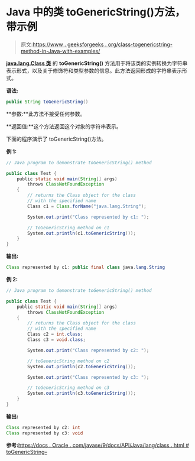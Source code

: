 # Java 中的类 toGenericString()方法，带示例

> 原文:[https://www . geeksforgeeks . org/class-togenericstring-method-in-Java-with-examples/](https://www.geeksforgeeks.org/class-togenericstring-method-in-java-with-examples/)

**[java.lang.Class 类](https://www.geeksforgeeks.org/java-lang-class-class-java-set-1/)** 的 **toGenericString()** 方法用于将该类的实例转换为字符串表示形式，以及关于修饰符和类型参数的信息。此方法返回形成的字符串表示形式。

**语法:**

```java
public String toGenericString()

```

**参数:**此方法不接受任何参数。

**返回值:**这个方法返回这个对象的字符串表示。

下面的程序演示了 toGenericString()方法。

**例 1:**

```java
// Java program to demonstrate toGenericString() method

public class Test {
    public static void main(String[] args)
        throws ClassNotFoundException
    {
        // returns the Class object for the class
        // with the specified name
        Class c1 = Class.forName("java.lang.String");

        System.out.print("Class represented by c1: ");

        // toGenericString method on c1
        System.out.println(c1.toGenericString());
    }
}
```

**输出:**

```java
Class represented by c1: public final class java.lang.String

```

**例 2:**

```java
// Java program to demonstrate toGenericString() method

public class Test {
    public static void main(String[] args)
        throws ClassNotFoundException
    {
        // returns the Class object for the class
        // with the specified name
        Class c2 = int.class;
        Class c3 = void.class;

        System.out.print("Class represented by c2: ");

        // toGenericString method on c2
        System.out.println(c2.toGenericString());

        System.out.print("Class represented by c3: ");

        // toGenericString method on c3
        System.out.println(c3.toGenericString());
    }
}
```

**输出:**

```java
Class represented by c2: int
Class represented by c3: void

```

**参考:**[https://docs . Oracle . com/javase/9/docs/API/Java/lang/class . html # toGenericString–](https://docs.oracle.com/javase/9/docs/api/java/lang/Class.html#toGenericString--)